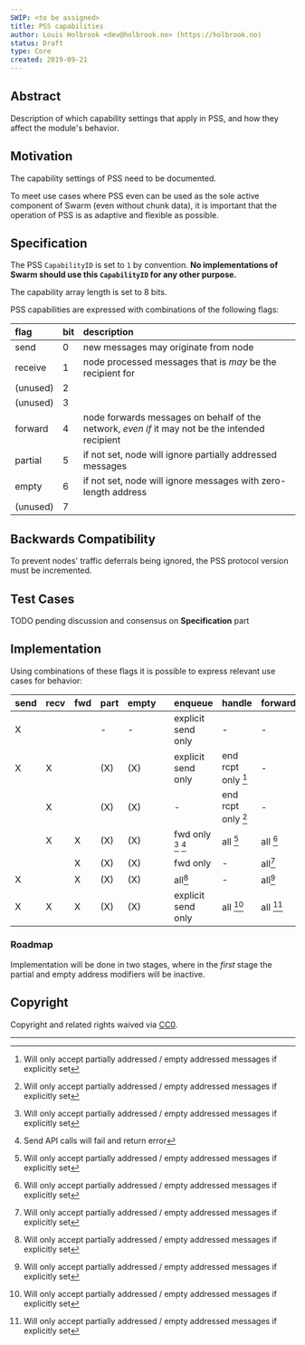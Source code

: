 ```yaml
---
SWIP: <to be assigned>
title: PSS capabilities
author: Louis Holbrook <dev@holbrook.no> (https://holbrook.no)
status: Draft
type: Core
created: 2019-09-21
---
```


## Abstract

Description of which capability settings that apply in PSS, and how they affect the module's behavior.

## Motivation

The capability settings of PSS need to be documented.

To meet use cases where PSS even can be used as the sole active component of Swarm (even without chunk data), it is important that the operation of PSS is as adaptive and flexible as possible.

## Specification

The PSS `CapabilityID` is set to `1` by convention. **No implementations of Swarm should use this `CapabilityID` for any other purpose.**

The capability array length is set to 8 bits.

PSS capabilities are expressed with combinations of the following flags:

|flag|bit|description|
|:---|:--|:---|
|send|0|new messages may originate from node|
|receive|1|node processed messages that is _may_ be the recipient for|
|(unused)|2| |
|(unused)|3| |
|forward|4|node forwards messages on behalf of the network, _even if_ it may not be the intended recipient|
|partial|5|if not set, node will ignore partially addressed messages|
|empty|6|if not set, node will ignore messages with zero-length address|
|(unused)|7| |



## Backwards Compatibility

To prevent nodes' traffic deferrals being ignored, the PSS protocol version must be incremented. 


## Test Cases

TODO pending discussion and consensus on **Specification** part


## Implementation

Using combinations of these flags it is possible to express relevant use cases for behavior:

|send|recv|fwd|part|empty| |enqueue|handle|forward|
|---|---|---|---|---|---|---|---|---|
| X |   |   | - | - | | explicit send only | - | - |
| X | X |   |(X)|(X)| | explicit send only | end rcpt only [^1] | - | 
|   | X |   |(X)|(X)| | - | end rcpt only [^1] | - |
|   | X | X |(X)|(X)| | fwd only [^1] [^2] | all [^1] | all [^1] |
|   |   | X |(X)|(X)| | fwd only | - | all[^1] | 
| X |   | X |(X)|(X)| | all[^1] | - | all[^1] | 
| X | X | X |(X)|(X)| | explicit send only | all [^1] | all [^1] |


### Roadmap

Implementation will be done in two stages, where in the _first_ stage the partial and empty address modifiers will be inactive.


## Copyright

Copyright and related rights waived via [CC0](https://creativecommons.org/publicdomain/zero/1.0/).

----

[^1]: Will only accept partially addressed / empty addressed messages if explicitly set
[^2]: Send API calls will fail and return error

